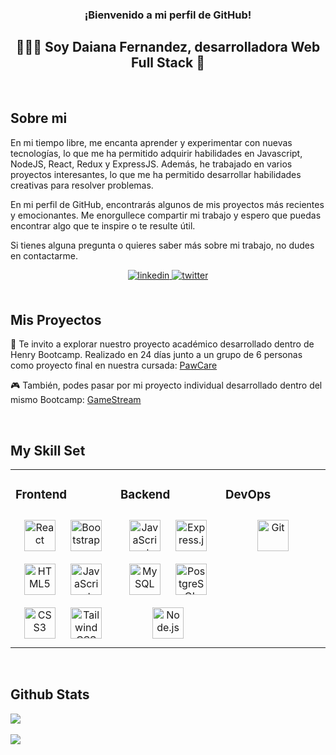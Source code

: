 ### <div align="center">¡Bienvenido a mi perfil de GitHub!</div>  
## <div align="center">👩🏻‍💻 Soy Daiana Fernandez, desarrolladora Web Full Stack 🚀</div>  


<br/>  

## Sobre mi
En mi tiempo libre, me encanta aprender y experimentar con nuevas tecnologías, lo que me ha permitido adquirir habilidades en Javascript, NodeJS, React, Redux y ExpressJS. Además, he trabajado en varios proyectos interesantes, lo que me ha permitido desarrollar habilidades creativas para resolver problemas.

En mi perfil de GitHub, encontrarás algunos de mis proyectos más recientes y emocionantes. Me enorgullece compartir mi trabajo y espero que puedas encontrar algo que te inspire o te resulte útil.

Si tienes alguna pregunta o quieres saber más sobre mi trabajo, no dudes en contactarme.
<div align="center">
<a href="https://linkedin.com/in/daifernandez" target="_blank">
<img src=https://img.shields.io/badge/linkedin-%231E77B5.svg?&style=for-the-badge&logo=linkedin&logoColor=white alt=linkedin style="margin-bottom: 5px;" />
</a>
<a href="https://twitter.com/daiofernandez" target="_blank">
<img src=https://img.shields.io/badge/twitter-%2300acee.svg?&style=for-the-badge&logo=twitter&logoColor=white alt=twitter style="margin-bottom: 5px;" />
</a>  
</div> 

<br/>  

## Mis Proyectos
🐾 Te invito a explorar nuestro proyecto académico desarrollado dentro de Henry Bootcamp. Realizado en 24 días junto a un grupo de 6 personas como proyecto final en nuestra cursada: [PawCare](http://pawcare.vercel.app/)

🎮 También, podes pasar por mi proyecto individual desarrollado dentro del mismo Bootcamp: [GameStream](https://www.gamestream.dev)
  
<br/>  
 
## My Skill Set  
<table><tr><td valign="top" width="33%">



### Frontend  
<div align="center">  
<a href="https://reactjs.org/" target="_blank"><img style="margin: 10px" src="https://profilinator.rishav.dev/skills-assets/react-original-wordmark.svg" alt="React" height="50" /></a>  
<a href="https://getbootstrap.com/docs/3.4/javascript/" target="_blank"><img style="margin: 10px" src="https://profilinator.rishav.dev/skills-assets/bootstrap-plain.svg" alt="Bootstrap" height="50" /></a>  
<a href="https://en.wikipedia.org/wiki/HTML5" target="_blank"><img style="margin: 10px" src="https://profilinator.rishav.dev/skills-assets/html5-original-wordmark.svg" alt="HTML5" height="50" /></a>  
<a href="https://www.javascript.com/" target="_blank"><img style="margin: 10px" src="https://profilinator.rishav.dev/skills-assets/javascript-original.svg" alt="JavaScript" height="50" /></a>  
<a href="https://www.w3schools.com/css/" target="_blank"><img style="margin: 10px" src="https://profilinator.rishav.dev/skills-assets/css3-original-wordmark.svg" alt="CSS3" height="50" /></a>  
<a href="https://www.tailwindcss.com/" target="_blank"><img style="margin: 10px" src="https://profilinator.rishav.dev/skills-assets/tailwindcss.svg" alt="Tailwind CSS" height="50" /></a>  
</div>

</td><td valign="top" width="33%">



### Backend  
<div align="center">  
<a href="https://www.javascript.com/" target="_blank"><img style="margin: 10px" src="https://profilinator.rishav.dev/skills-assets/javascript-original.svg" alt="JavaScript" height="50" /></a>  
<a href="https://expressjs.com/" target="_blank"><img style="margin: 10px" src="https://profilinator.rishav.dev/skills-assets/express-original-wordmark.svg" alt="Express.js" height="50" /></a>  
<a href="https://www.mysql.com/" target="_blank"><img style="margin: 10px" src="https://profilinator.rishav.dev/skills-assets/mysql-original-wordmark.svg" alt="MySQL" height="50" /></a>  
<a href="https://www.postgresql.org/" target="_blank"><img style="margin: 10px" src="https://profilinator.rishav.dev/skills-assets/postgresql-original-wordmark.svg" alt="PostgreSQL" height="50" /></a>  
<a href="https://nodejs.org/" target="_blank"><img style="margin: 10px" src="https://profilinator.rishav.dev/skills-assets/nodejs-original-wordmark.svg" alt="Node.js" height="50" /></a>  
</div>

</td><td valign="top" width="33%">



### DevOps  
<div align="center">  
<a href="https://github.com/" target="_blank"><img style="margin: 10px" src="https://profilinator.rishav.dev/skills-assets/git-scm-icon.svg" alt="Git" height="50" /></a>  
</div>

</td></tr></table>  

<br/>  


## Github Stats  
<div><img src="https://github-readme-stats.vercel.app/api?username=daifernandez&theme=omni&show_icons=true&count_private=true&hide_border=true" align="center" /></div>  

<br/> 
<div>
<img src="https://komarev.com/ghpvc/?username=daifernandez&&style=flat-square" align="center" />
</div>  

